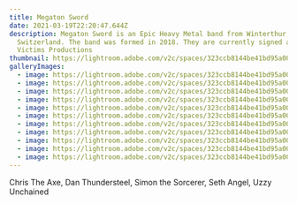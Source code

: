 ```yaml
---
title: Megaton Sword
date: 2021-03-19T22:20:47.644Z
description: Megaton Sword is an Epic Heavy Metal band from Winterthur,
  Switzerland. The band was formed in 2018. They are currently signed at Dying
  Victims Productions
thumbnail: https://lightroom.adobe.com/v2c/spaces/323ccb8144be41bd95a00bec4c4a31fc/assets/6d811b89916b80744473797443f6be88/revisions/d6096816552a42b3ac637becd3cd2bc7/renditions/5780c2be53a996f210a54e281620089d
galleryImages:
  - image: https://lightroom.adobe.com/v2c/spaces/323ccb8144be41bd95a00bec4c4a31fc/assets/9ae48246d85ba7688e7011c01cc6947c/revisions/e5eec55437fe44fe92310e8abe7a9997/renditions/ca9bffaeb653f8223f5abd3b2644b6af
  - image: https://lightroom.adobe.com/v2c/spaces/323ccb8144be41bd95a00bec4c4a31fc/assets/8d620055b14a5d1e04b82ac49553a379/revisions/cef0a59939f84e3fb97ab60538aa485d/renditions/bb015296d5bf4622dee3b1c7dc32c2e9
  - image: https://lightroom.adobe.com/v2c/spaces/323ccb8144be41bd95a00bec4c4a31fc/assets/74d5be556195cfedbb0862cf79fd27ba/revisions/a241097f5bfd40ee8d16ad3b6a2b788f/renditions/a1388c40b3020679f227b7ad55cee939
  - image: https://lightroom.adobe.com/v2c/spaces/323ccb8144be41bd95a00bec4c4a31fc/assets/3a9ed34b7a8dae83508f5a503facfffa/revisions/8a753183bf9e4bcc9fb6d02280a88d34/renditions/d1f61c4a27ff6ef118402ba465022404
  - image: https://lightroom.adobe.com/v2c/spaces/323ccb8144be41bd95a00bec4c4a31fc/assets/737a595af7d10cae54b7815145628075/revisions/4c5753ec9aeb47d1b44ef7930df6a2df/renditions/2c1715a50b324f2b0a518912500f6b25
  - image: https://lightroom.adobe.com/v2c/spaces/323ccb8144be41bd95a00bec4c4a31fc/assets/ebabca388b53361bc1924ec4603cfe89/revisions/49978ccb63d14150a7e25d2a19b2264a/renditions/ca4888ecf247d6e46962d7866801c6e4
  - image: https://lightroom.adobe.com/v2c/spaces/323ccb8144be41bd95a00bec4c4a31fc/assets/d0f909073e18c51286456039eb226ac3/revisions/6845433fb9c94e7496cf294f45161ec0/renditions/a87020c4f404bd7f5ad823ddc89a3120
  - image: https://lightroom.adobe.com/v2c/spaces/323ccb8144be41bd95a00bec4c4a31fc/assets/5839b43f2745ad5397ca656f58988999/revisions/0a9bca3f82974cefadc237c7eeca6193/renditions/03bae370c20571b192cb4252f5ba3144
  - image: https://lightroom.adobe.com/v2c/spaces/323ccb8144be41bd95a00bec4c4a31fc/assets/d554d1a1156f743dbf1557de6b011c7e/revisions/72af3682b7c74bf4b6ccf9e4542dc2af/renditions/f875929b73979c4f983094120d770cb9
  - image: https://lightroom.adobe.com/v2c/spaces/323ccb8144be41bd95a00bec4c4a31fc/assets/d42ca193e408489efa04331b0a442b4b/revisions/97e2615a1c8b48b98d3269023615be03/renditions/e3f4d61086ecc67866ee84a3536fe793
  - image: https://lightroom.adobe.com/v2c/spaces/323ccb8144be41bd95a00bec4c4a31fc/assets/e8c1601aeb6a4f417f31b42604c72f86/revisions/3d473d602e5f43a1a558783b418ccd4d/renditions/6ea6c9874905ff4689926d88ed37812f
---
```

Chris The Axe, Dan Thundersteel, Simon the Sorcerer, Seth Angel, Uzzy Unchained